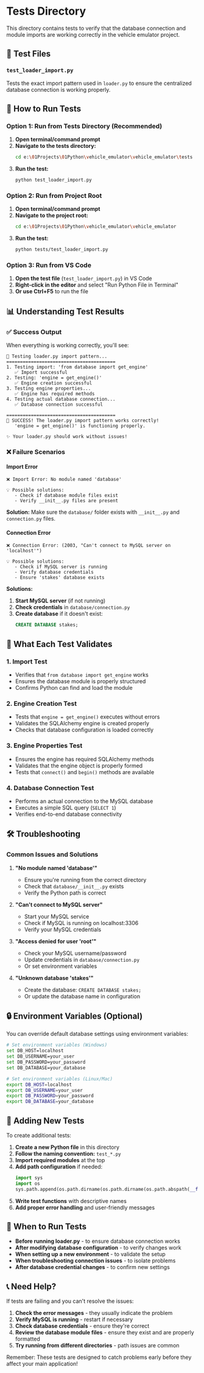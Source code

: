 # Tests Directory

This directory contains tests to verify that the database connection and module imports are working correctly in the vehicle emulator project.

## 📁 Test Files

### `test_loader_import.py`
Tests the exact import pattern used in `loader.py` to ensure the centralized database connection is working properly.

## 🚀 How to Run Tests

### Option 1: Run from Tests Directory (Recommended)

1. **Open terminal/command prompt**
2. **Navigate to the tests directory:**
   ```bash
   cd e:\01Projects\01Python\vehicle_emulator\vehicle_emulator\tests
   ```
3. **Run the test:**
   ```bash
   python test_loader_import.py
   ```

### Option 2: Run from Project Root

1. **Open terminal/command prompt**
2. **Navigate to the project root:**
   ```bash
   cd e:\01Projects\01Python\vehicle_emulator\vehicle_emulator
   ```
3. **Run the test:**
   ```bash
   python tests/test_loader_import.py
   ```

### Option 3: Run from VS Code

1. **Open the test file** (`test_loader_import.py`) in VS Code
2. **Right-click in the editor** and select "Run Python File in Terminal"
3. **Or use Ctrl+F5** to run the file

## 📊 Understanding Test Results

### ✅ Success Output
When everything is working correctly, you'll see:
```
🧪 Testing loader.py import pattern...
========================================
1. Testing import: 'from database import get_engine'
   ✅ Import successful
2. Testing: 'engine = get_engine()'
   ✅ Engine creation successful
3. Testing engine properties...
   ✅ Engine has required methods
4. Testing actual database connection...
   ✅ Database connection successful

========================================
🎉 SUCCESS! The loader.py import pattern works correctly!
   'engine = get_engine()' is functioning properly.

✨ Your loader.py should work without issues!
```

### ❌ Failure Scenarios

#### Import Error
```
❌ Import Error: No module named 'database'

💡 Possible solutions:
   - Check if database module files exist
   - Verify __init__.py files are present
```

**Solution:** Make sure the `database/` folder exists with `__init__.py` and `connection.py` files.

#### Connection Error
```
❌ Connection Error: (2003, "Can't connect to MySQL server on 'localhost'")

💡 Possible solutions:
   - Check if MySQL server is running
   - Verify database credentials
   - Ensure 'stakes' database exists
```

**Solutions:**
1. **Start MySQL server** (if not running)
2. **Check credentials** in `database/connection.py`
3. **Create database** if it doesn't exist:
   ```sql
   CREATE DATABASE stakes;
   ```

## 🔧 What Each Test Validates

### 1. Import Test
- Verifies that `from database import get_engine` works
- Ensures the database module is properly structured
- Confirms Python can find and load the module

### 2. Engine Creation Test
- Tests that `engine = get_engine()` executes without errors
- Validates the SQLAlchemy engine is created properly
- Checks that database configuration is loaded correctly

### 3. Engine Properties Test
- Ensures the engine has required SQLAlchemy methods
- Validates that the engine object is properly formed
- Tests that `connect()` and `begin()` methods are available

### 4. Database Connection Test
- Performs an actual connection to the MySQL database
- Executes a simple SQL query (`SELECT 1`)
- Verifies end-to-end database connectivity

## 🛠️ Troubleshooting

### Common Issues and Solutions

1. **"No module named 'database'"**
   - Ensure you're running from the correct directory
   - Check that `database/__init__.py` exists
   - Verify the Python path is correct

2. **"Can't connect to MySQL server"**
   - Start your MySQL service
   - Check if MySQL is running on localhost:3306
   - Verify your MySQL credentials

3. **"Access denied for user 'root'"**
   - Check your MySQL username/password
   - Update credentials in `database/connection.py`
   - Or set environment variables

4. **"Unknown database 'stakes'"**
   - Create the database: `CREATE DATABASE stakes;`
   - Or update the database name in configuration

## 🔒 Environment Variables (Optional)

You can override default database settings using environment variables:

```bash
# Set environment variables (Windows)
set DB_HOST=localhost
set DB_USERNAME=your_user
set DB_PASSWORD=your_password
set DB_DATABASE=your_database

# Set environment variables (Linux/Mac)
export DB_HOST=localhost
export DB_USERNAME=your_user
export DB_PASSWORD=your_password
export DB_DATABASE=your_database
```

## 📝 Adding New Tests

To create additional tests:

1. **Create a new Python file** in this directory
2. **Follow the naming convention:** `test_*.py`
3. **Import required modules** at the top
4. **Add path configuration** if needed:
   ```python
   import sys
   import os
   sys.path.append(os.path.dirname(os.path.dirname(os.path.abspath(__file__))))
   ```
5. **Write test functions** with descriptive names
6. **Add proper error handling** and user-friendly messages

## 🎯 When to Run Tests

- **Before running loader.py** - to ensure database connection works
- **After modifying database configuration** - to verify changes work
- **When setting up a new environment** - to validate the setup
- **When troubleshooting connection issues** - to isolate problems
- **After database credential changes** - to confirm new settings

## 📞 Need Help?

If tests are failing and you can't resolve the issues:

1. **Check the error messages** - they usually indicate the problem
2. **Verify MySQL is running** - restart if necessary
3. **Check database credentials** - ensure they're correct
4. **Review the database module files** - ensure they exist and are properly formatted
5. **Try running from different directories** - path issues are common

Remember: These tests are designed to catch problems early before they affect your main application!
